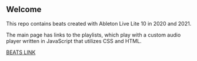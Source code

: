 ## Welcome 

This repo contains beats created with Ableton Live Lite 10 in 2020 and 2021.

The main page has links to the playlists, which play with a custom audio player written in JavaScript that utilizes CSS and HTML.

[BEATS LINK](sitaber.github.io/sabes-beats/)
